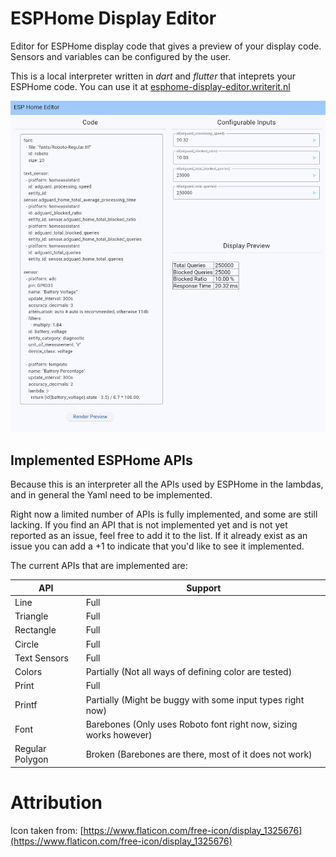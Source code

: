 # ESPHome Display Editor
Editor for ESPHome display code that gives a preview of your display code.
Sensors and variables can be configured by the user.

This is a local interpreter written in _dart_ and _flutter_ that inteprets
your ESPHome code. You can use it at [esphome-display-editor.writerit.nl](esphome-display-editor.writerit.nl)

![Example image of the ESPHome Display Editor](./doc/assets/example.png)


## Implemented ESPHome APIs

Because this is an interpreter all the APIs used by ESPHome in the lambdas, and
in general the Yaml need to be implemented.

Right now a limited number of APIs is fully implemented, and some are still lacking.
If you find an API that is not implemented yet and is not yet reported as an issue,
feel free to add it to the list. If it already exist as an issue you can add a +1 to 
indicate that you'd like to see it implemented.

The current APIs that are implemented are:

|API|Support|
|---|---|
|Line|Full|
|Triangle|Full  |
|Rectangle|Full   |
|Circle|Full|
|Text Sensors|Full|
|Colors|Partially (Not all ways of defining color are tested)|
|Print| Full|
|Printf| Partially (Might be buggy with some input types right now)|
|Font| Barebones (Only uses Roboto font right now, sizing works however)|
|Regular Polygon| Broken (Barebones are there, most of it does not work)|


# Attribution

Icon taken from: [https://www.flaticon.com/free-icon/display_1325676](https://www.flaticon.com/free-icon/display_1325676)
